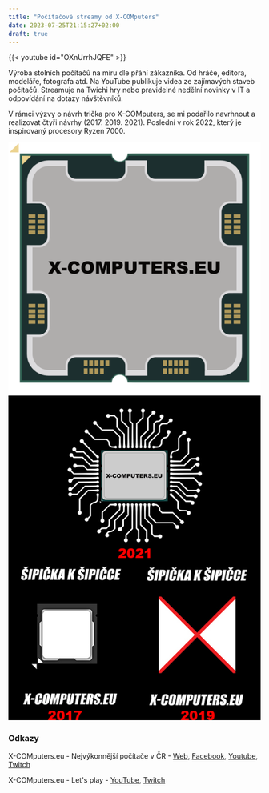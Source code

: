```yaml
---
title: "Počítačové streamy od X-COMputers"
date: 2023-07-25T21:15:27+02:00
draft: true
---
```


{{< youtube id="OXnUrrhJQFE" >}}

Výroba stolních počítačů na míru dle přání zákazníka. Od hráče, editora, modeláře, fotografa atd. Na YouTube publikuje videa ze zajímavých staveb počítačů. Streamuje na Twichi hry nebo pravidelné nedělní novinky v IT a odpovídání na dotazy návštěvníků.

V rámci výzvy o návrh trička pro X-COMputers, se mi podařilo navrhnout a realizovat čtyři návrhy (2017. 2019. 2021). Poslední v rok 2022, který je inspirovaný procesory Ryzen 7000.

![full](1.png)
![full](2.jpg)

### Odkazy

X-COMputers.eu - Nejvýkonnější počítače v ČR - [Web](https://www.x-computers.eu/), [Facebook](https://www.facebook.com/xcomputers.eu), [Youtube](https://www.youtube.com/user/xcomputerseu), [Twitch](https://www.twitch.tv/xcomputerseu)

X-COMputers.eu - Let's play - [YouTube](https://www.youtube.com/user/xcomletsplay), [Twitch](https://www.twitch.tv/janprusak)